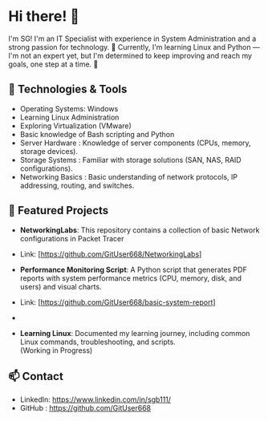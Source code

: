 # Hi there! 👋


I'm SG! I'm an IT Specialist with experience in System Administration and a strong passion for technology. 🌟
Currently, I'm learning Linux and Python — I'm not an expert yet, but I'm determined to keep improving and reach my goals, one step at a time. 🚀


## 🔧 Technologies & Tools
- Operating Systems: Windows
- Learning Linux Administration  
- Exploring Virtualization (VMware)  
- Basic knowledge of Bash scripting and Python
- Server Hardware : Knowledge of server components (CPUs, memory, storage devices).
- Storage Systems : Familiar with storage solutions (SAN, NAS, RAID configurations).
- Networking Basics : Basic understanding of network protocols, IP addressing, routing, and switches.


## 📂 Featured Projects

- **NetworkingLabs**: This repository contains a collection of basic Network configurations in Packet Tracer
- Link: [https://github.com/GitUser668/NetworkingLabs]


- **Performance Monitoring Script**: A Python script that generates PDF reports with system performance metrics (CPU, memory, disk, and users) and visual charts.
- Link: [https://github.com/GitUser668/basic-system-report]
- 
- **Learning Linux**: Documented my learning journey, including common Linux commands, troubleshooting, and scripts.  
    (Working in Progress)



## 📫 Contact

- LinkedIn: https://www.linkedin.com/in/sgb111/
- GitHub : https://github.com/GitUser668
